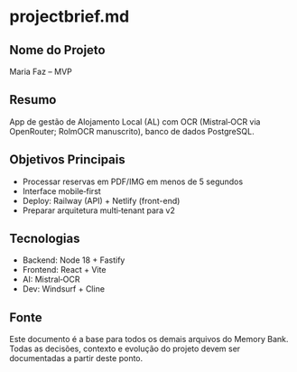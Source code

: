 # projectbrief.md

## Nome do Projeto
Maria Faz – MVP

## Resumo
App de gestão de Alojamento Local (AL) com OCR (Mistral‑OCR via OpenRouter; RolmOCR manuscrito), banco de dados PostgreSQL.

## Objetivos Principais
- Processar reservas em PDF/IMG em menos de 5 segundos
- Interface mobile‑first
- Deploy: Railway (API) + Netlify (front-end)
- Preparar arquitetura multi‑tenant para v2

## Tecnologias
- Backend: Node 18 + Fastify
- Frontend: React + Vite
- AI: Mistral‑OCR
- Dev: Windsurf + Cline

## Fonte
Este documento é a base para todos os demais arquivos do Memory Bank. Todas as decisões, contexto e evolução do projeto devem ser documentadas a partir deste ponto.

